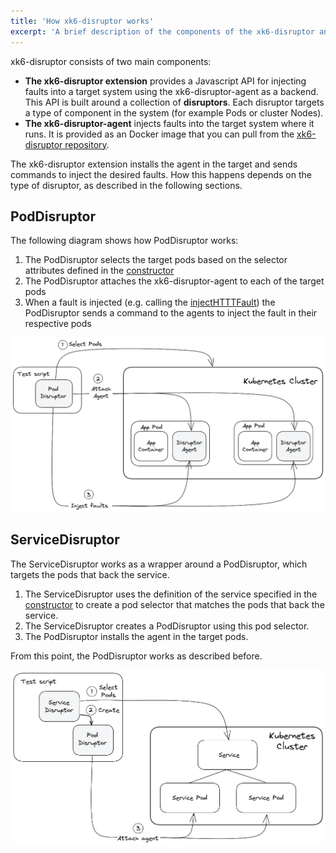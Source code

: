 ```yaml
---
title: 'How xk6-disruptor works'
excerpt: 'A brief description of the components of the xk6-disruptor and how they work when inject faults in a target system.'
---
```


xk6-disruptor consists of two main components:
- **The xk6-disruptor extension** provides a Javascript API for injecting faults into a target system using the xk6-disruptor-agent as a backend. This API is built around a collection of **disruptors**. Each disruptor targets a type of component in the system (for example Pods or cluster Nodes).
- **The xk6-disruptor-agent** injects faults into the target system where it runs. It is provided as an Docker image that you can pull from the [xk6-disruptor repository](https://github.com/grafana/xk6-disruptor/pkgs/container/xk6-disruptor-agent).

The xk6-disruptor extension installs the agent in the target and sends commands to inject the desired faults. How this happens depends on the type of disruptor, as described in the following sections.

## PodDisruptor

The following diagram shows how PodDisruptor works:

1. The PodDisruptor selects the target pods based on the selector attributes defined in the [constructor](/javascript-api/xk6-disruptor/api/poddisruptor/constructor)
2. The PodDisruptor attaches the xk6-disruptor-agent to each of the target pods
3. When a fault is injected (e.g. calling the [injectHTTTFault](/javascript-api/xk6-disruptor/api/poddisruptor/injecthttpfaults/)) the PodDisruptor sends a command to the agents to inject the fault in their respective pods

![How PodDisruptor works](images/how-pod-disruptor-works.png)

## ServiceDisruptor

The ServiceDisruptor works as a wrapper around a PodDisruptor, which targets the pods that back the service.

1. The ServiceDisruptor uses the definition of the service specified in the [constructor](/javascript-api/xk6-disruptor/api/servicedisruptor/constructor) to create a pod selector that matches the pods that back the service.
2. The ServiceDisruptor creates a PodDisruptor using this pod selector.
3. The PodDisruptor installs the agent in the target pods.

From this point, the PodDisruptor works as described before.

![How ServiceDisruptor works](images/how-service-disruptor-works.png)